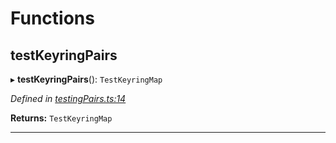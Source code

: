 

# Functions

<a id="testkeyringpairs"></a>

##  testKeyringPairs

▸ **testKeyringPairs**(): `TestKeyringMap`

*Defined in [testingPairs.ts:14](https://github.com/polkadot-js/common/blob/02d4155/packages/keyring/src/testingPairs.ts#L14)*

**Returns:** `TestKeyringMap`

___

